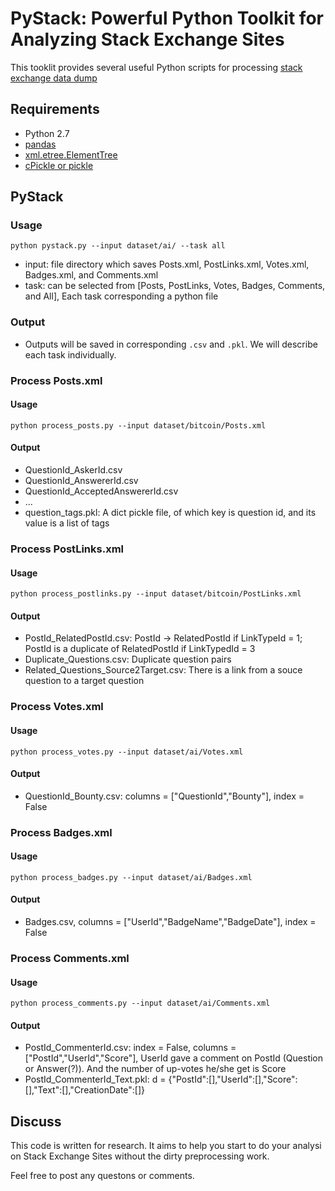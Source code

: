 # PyStack: Powerful Python Toolkit for Analyzing Stack Exchange Sites

This tooklit provides several useful Python scripts for processing [stack exchange data dump](https://archive.org/details/stackexchange)

## Requirements

* Python 2.7
* [pandas](http://pandas.pydata.org/)
* [xml.etree.ElementTree](https://docs.python.org/2/library/xml.etree.elementtree.html)
* [cPickle or pickle](https://docs.python.org/3/library/pickle.html)

## PyStack

### Usage

```
python pystack.py --input dataset/ai/ --task all
```

* input: file directory which saves Posts.xml, PostLinks.xml, Votes.xml, Badges.xml, and Comments.xml
* task: can be selected from [Posts, PostLinks, Votes, Badges, Comments, and All], Each task corresponding a python file

### Output

* Outputs will be saved in corresponding ```.csv``` and ```.pkl```.
We will describe each task individually.

### Process Posts.xml

#### Usage

```
python process_posts.py --input dataset/bitcoin/Posts.xml
```

#### Output

* QuestionId_AskerId.csv
* QuestionId_AnswererId.csv
* QuestionId_AcceptedAnswererId.csv
* ...
* question_tags.pkl: A dict pickle file, of which key is question id, and its value is a list of tags


### Process PostLinks.xml

#### Usage 

```
python process_postlinks.py --input dataset/bitcoin/PostLinks.xml
```

#### Output

* PostId_RelatedPostId.csv: PostId -> RelatedPostId if LinkTypeId = 1; PostId is a duplicate of RelatedPostId if LinkTypedId = 3
* Duplicate_Questions.csv: Duplicate question pairs
* Related_Questions_Source2Target.csv: There is a link from a souce question to a target question

### Process Votes.xml

#### Usage

```
python process_votes.py --input dataset/ai/Votes.xml
```

#### Output

* QuestionId_Bounty.csv: columns = ["QuestionId","Bounty"], index = False

### Process Badges.xml

#### Usage

```
python process_badges.py --input dataset/ai/Badges.xml
```

#### Output

* Badges.csv, columns = ["UserId","BadgeName","BadgeDate"], index = False



### Process Comments.xml

#### Usage

```
python process_comments.py --input dataset/ai/Comments.xml
```

#### Output

* PostId_CommenterId.csv: index = False, columns = ["PostId","UserId","Score"], UserId gave a comment on PostId (Question or Answer(?)). And the number of up-votes he/she get is Score
* PostId_CommenterId_Text.pkl: d = {"PostId":[],"UserId":[],"Score":[],"Text":[],"CreationDate":[]}

## Discuss

This code is written for research. It aims to help you start to do your analysi on Stack Exchange Sites without the dirty preprocessing work. 

Feel free to post any questons or comments.